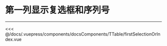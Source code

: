 # 第一列显示复选框和序列号

---

<common-code-format>
  <docsComponents-TTable-firstSelectionOrIndex slot="source"></docsComponents-TTable-firstSelectionOrIndex>

<<< @/docs/.vuepress/components/docsComponents/TTable/firstSelectionOrIndex.vue

</common-code-format>
